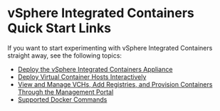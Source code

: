 # vSphere Integrated Containers Quick Start Links #

If you want to start experimenting with vSphere Integrated Containers straight away, see the following topics:

- [Deploy the vSphere Integrated Containers Appliance](vic_vsphere_admin/deploy_vic_appliance.html)
- [Deploy Virtual Container Hosts Interactively](vic_vsphere_admin/deploy_demo_vch.md)
- [View and Manage VCHs, Add Registries, and Provision Containers Through the Management Portal](vic_cloud_admin/vchs_and_mgmt_portal.md)
- [Supported Docker Commands](vic_app_dev/container_operations.md)